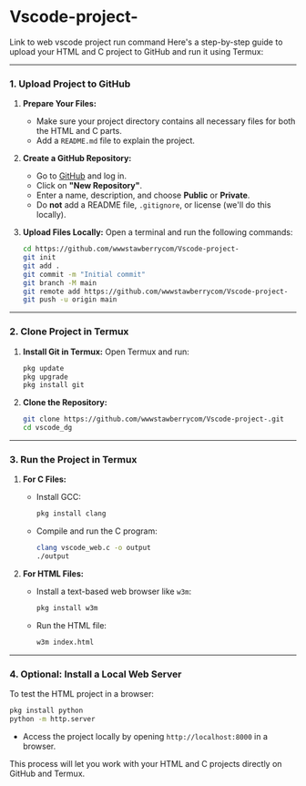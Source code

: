 # Vscode-project-
Link to web vscode project  run command
Here's a step-by-step guide to upload your HTML and C project to GitHub and run it using Termux:

---

### 1. **Upload Project to GitHub**
1. **Prepare Your Files:**
   - Make sure your project directory contains all necessary files for both the HTML and C parts.
   - Add a `README.md` file to explain the project.

2. **Create a GitHub Repository:**
   - Go to [GitHub](https://github.com/wwwstawberrycom/Vscode-project-) and log in.
   - Click on **"New Repository"**.
   - Enter a name, description, and choose **Public** or **Private**.
   - Do **not** add a README file, `.gitignore`, or license (we'll do this locally).

3. **Upload Files Locally:**
   Open a terminal and run the following commands:
   ```bash
   cd https://github.com/wwwstawberrycom/Vscode-project-
   git init
   git add .
   git commit -m "Initial commit"
   git branch -M main
   git remote add https://github.com/wwwstawberrycom/Vscode-project-
   git push -u origin main
   ```

---

### 2. **Clone Project in Termux**
1. **Install Git in Termux:**
   Open Termux and run:
   ```bash
   pkg update
   pkg upgrade
   pkg install git
   ```

2. **Clone the Repository:**
   ```bash
   git clone https://github.com/wwwstawberrycom/Vscode-project-.git
   cd vscode_dg
   ```

---

### 3. **Run the Project in Termux**
1. **For C Files:**
   - Install GCC:
     ```bash
     pkg install clang
     ```
   - Compile and run the C program:
     ```bash
     clang vscode_web.c -o output
     ./output
     ```

2. **For HTML Files:**
   - Install a text-based web browser like `w3m`:
     ```bash
     pkg install w3m
     ```
   - Run the HTML file:
     ```bash
     w3m index.html
     ```

---

### 4. **Optional: Install a Local Web Server**
To test the HTML project in a browser:
   ```bash
   pkg install python
   python -m http.server
   ```
   - Access the project locally by opening `http://localhost:8000` in a browser.

This process will let you work with your HTML and C projects directly on GitHub and Termux.
